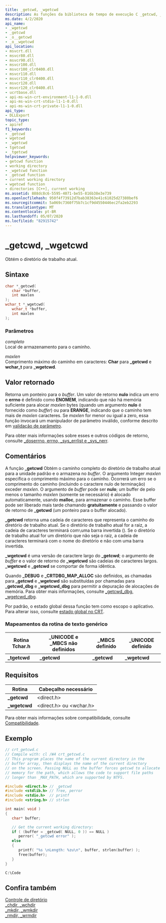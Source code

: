 ```yaml
---
title: _getcwd, _wgetcwd
description: As funções da biblioteca de tempo de execução C _getcwd, _wgetcwd obter o diretório de trabalho atual.
ms.date: 4/2/2020
api_name:
- _wgetcwd
- _getcwd
- _o__getcwd
- _o__wgetcwd
api_location:
- msvcrt.dll
- msvcr80.dll
- msvcr90.dll
- msvcr100.dll
- msvcr100_clr0400.dll
- msvcr110.dll
- msvcr110_clr0400.dll
- msvcr120.dll
- msvcr120_clr0400.dll
- ucrtbase.dll
- api-ms-win-crt-environment-l1-1-0.dll
- api-ms-win-crt-stdio-l1-1-0.dll
- api-ms-win-crt-private-l1-1-0.dll
api_type:
- DLLExport
topic_type:
- apiref
f1_keywords:
- _getcwd
- wgetcwd
- _wgetcwd
- tgetcwd
- _tgetcwd
helpviewer_keywords:
- getcwd function
- working directory
- _wgetcwd function
- _getcwd function
- current working directory
- wgetcwd function
- directories [C++], current working
ms.assetid: 888dc8c6-5595-4071-be55-816b38e3e739
ms.openlocfilehash: 950f4f73912d7bab38363e41c61025d27380bef6
ms.sourcegitcommit: 5a069c7360f75b7c1cf9d4550446ec2fa2eb2293
ms.translationtype: MT
ms.contentlocale: pt-BR
ms.lasthandoff: 05/07/2020
ms.locfileid: "82915742"
---
```

# <a name="_getcwd-_wgetcwd"></a>_getcwd, _wgetcwd

Obtém o diretório de trabalho atual.

## <a name="syntax"></a>Sintaxe

```C
char *_getcwd(
   char *buffer,
   int maxlen
);
wchar_t *_wgetcwd(
   wchar_t *buffer,
   int maxlen
);
```

### <a name="parameters"></a>Parâmetros

*completo*\
Local de armazenamento para o caminho.

*maxlen*\
Comprimento máximo do caminho em caracteres: **Char** para **_getcwd** e **wchar_t** para **_wgetcwd**.

## <a name="return-value"></a>Valor retornado

Retorna um ponteiro para o *buffer*. Um valor de retorno **nulo** indica um erro e **errno** é definido como **ENOMEM**, indicando que não há memória suficiente para alocar *maxlen* bytes (quando um argumento **nulo** é fornecido como *buffer*) ou para **ERANGE**, indicando que o caminho tem mais de *maxlen* caracteres. Se *maxlen* for menor ou igual a zero, essa função invocará um manipulador de parâmetro inválido, conforme descrito em [validação de parâmetro](../../c-runtime-library/parameter-validation.md).

Para obter mais informações sobre esses e outros códigos de retorno, consulte [_doserrno, errno, _sys_errlist e _sys_nerr](../../c-runtime-library/errno-doserrno-sys-errlist-and-sys-nerr.md).

## <a name="remarks"></a>Comentários

A função **_getcwd** Obtém o caminho completo do diretório de trabalho atual para a unidade padrão e o armazena no *buffer*. O argumento Integer *maxlen* especifica o comprimento máximo para o caminho. Ocorrerá um erro se o comprimento do caminho (incluindo o caractere nulo de terminação) exceder *maxlen*. O argumento de *buffer* pode ser **nulo**; um buffer de pelo menos o tamanho *maxlen* (somente se necessário) é alocado automaticamente, usando **malloc**, para armazenar o caminho. Esse buffer pode ser liberado mais tarde chamando **gratuitamente** e passando o valor de retorno de **_getcwd** (um ponteiro para o buffer alocado).

**_getcwd** retorna uma cadeia de caracteres que representa o caminho do diretório de trabalho atual. Se o diretório de trabalho atual for a raiz, a cadeia de caracteres terminará com`\`uma barra invertida (). Se o diretório de trabalho atual for um diretório que não seja o raiz, a cadeia de caracteres terminará com o nome do diretório e não com uma barra invertida.

**_wgetcwd** é uma versão de caractere largo do **_getcwd**; o argumento de *buffer* e o valor de retorno de **_wgetcwd** são cadeias de caracteres largos. **_wgetcwd** e **_getcwd** se comportar de forma idêntica.

Quando **_DEBUG** e **_CRTDBG_MAP_ALLOC** são definidos, as chamadas para **_getcwd** e **_wgetcwd** são substituídas por chamadas para **_getcwd_dbg** e **_wgetcwd_dbg** para permitir a depuração de alocações de memória. Para obter mais informações, consulte [_getcwd_dbg, _wgetcwd_dbg](getcwd-dbg-wgetcwd-dbg.md).

Por padrão, o estado global dessa função tem como escopo o aplicativo. Para alterar isso, consulte [estado global no CRT](../global-state.md).

### <a name="generic-text-routine-mappings"></a>Mapeamentos da rotina de texto genérico

|Rotina Tchar.h|_UNICODE e _MBCS não definidos|_MBCS definido|_UNICODE definido|
|---------------------|--------------------------------------|--------------------|-----------------------|
|**_tgetcwd**|**_getcwd**|**_getcwd**|**_wgetcwd**|

## <a name="requirements"></a>Requisitos

|Rotina|Cabeçalho necessário|
|-------------|---------------------|
|**_getcwd**|\<direct.h>|
|**_wgetcwd**|\<direct.h> ou \<wchar.h>|

Para obter mais informações sobre compatibilidade, consulte [Compatibilidade](../../c-runtime-library/compatibility.md).

## <a name="example"></a>Exemplo

```C
// crt_getcwd.c
// Compile with: cl /W4 crt_getcwd.c
// This program places the name of the current directory in the
// buffer array, then displays the name of the current directory
// on the screen. Passing NULL as the buffer forces getcwd to allocate
// memory for the path, which allows the code to support file paths
// longer than _MAX_PATH, which are supported by NTFS.

#include <direct.h> // _getcwd
#include <stdlib.h> // free, perror
#include <stdio.h>  // printf
#include <string.h> // strlen

int main( void )
{
   char* buffer;

   // Get the current working directory:
   if ( (buffer = _getcwd( NULL, 0 )) == NULL )
      perror( "_getcwd error" );
   else
   {
      printf( "%s \nLength: %zu\n", buffer, strlen(buffer) );
      free(buffer);
   }
}
```

```Output
C:\Code
```

## <a name="see-also"></a>Confira também

[Controle de diretório](../../c-runtime-library/directory-control.md)\
[_chdir, _wchdir](chdir-wchdir.md)\
[_mkdir, _wmkdir](mkdir-wmkdir.md)\
[_rmdir, _wrmdir](rmdir-wrmdir.md)
